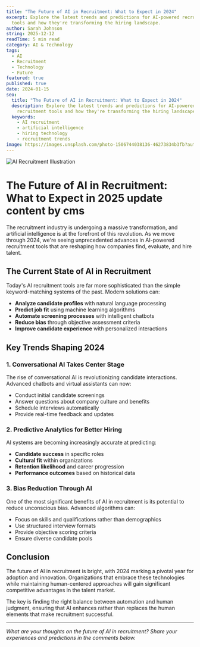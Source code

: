 ```yaml
---
title: "The Future of AI in Recruitment: What to Expect in 2024"
excerpt: Explore the latest trends and predictions for AI-powered recruitment
  tools and how they're transforming the hiring landscape.
author: Sarah Johnson
string: 2025-12-12
readTime: 5 min read
category: AI & Technology
tags:
  - AI
  - Recruitment
  - Technology
  - Future
featured: true
published: true
date: 2024-01-15
seo:
  title: "The Future of AI in Recruitment: What to Expect in 2024"
  description: Explore the latest trends and predictions for AI-powered
    recruitment tools and how they're transforming the hiring landscape.
  keywords:
    - AI recruitment
    - artificial intelligence
    - hiring technology
    - recruitment trends
image: https://images.unsplash.com/photo-1506744038136-46273834b3fb?auto=format&fit=crop&w=1200&q=80
---
```

![AI Recruitment Illustration](https://images.unsplash.com/photo-1506744038136-46273834b3fb?auto=format&fit=crop&w=1200&q=80)

# The Future of AI in Recruitment: What to Expect in 2025 update content by cms

The recruitment industry is undergoing a massive transformation, and artificial intelligence is at the forefront of this revolution. As we move through 2024, we're seeing unprecedented advances in AI-powered recruitment tools that are reshaping how companies find, evaluate, and hire talent.

## The Current State of AI in Recruitment

Today's AI recruitment tools are far more sophisticated than the simple keyword-matching systems of the past. Modern solutions can:

* **Analyze candidate profiles** with natural language processing
* **Predict job fit** using machine learning algorithms
* **Automate screening processes** with intelligent chatbots
* **Reduce bias** through objective assessment criteria
* **Improve candidate experience** with personalized interactions

## Key Trends Shaping 2024

### 1. Conversational AI Takes Center Stage

The rise of conversational AI is revolutionizing candidate interactions. Advanced chatbots and virtual assistants can now:

* Conduct initial candidate screenings
* Answer questions about company culture and benefits
* Schedule interviews automatically
* Provide real-time feedback and updates

### 2. Predictive Analytics for Better Hiring

AI systems are becoming increasingly accurate at predicting:

* **Candidate success** in specific roles
* **Cultural fit** within organizations
* **Retention likelihood** and career progression
* **Performance outcomes** based on historical data

### 3. Bias Reduction Through AI

One of the most significant benefits of AI in recruitment is its potential to reduce unconscious bias. Advanced algorithms can:

* Focus on skills and qualifications rather than demographics
* Use structured interview formats
* Provide objective scoring criteria
* Ensure diverse candidate pools

## Conclusion

The future of AI in recruitment is bright, with 2024 marking a pivotal year for adoption and innovation. Organizations that embrace these technologies while maintaining human-centered approaches will gain significant competitive advantages in the talent market.

The key is finding the right balance between automation and human judgment, ensuring that AI enhances rather than replaces the human elements that make recruitment successful.

- - -

*What are your thoughts on the future of AI in recruitment? Share your experiences and predictions in the comments below.*
